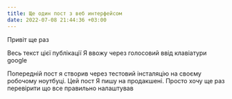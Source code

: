 ```yaml
---
title: Ще один пост з веб интерфейсом
date: 2022-07-08 21:44:36 +03:00
---
```


Привіт ще раз

Весь текст цієї публікації Я ввожу через голосовий ввід клавіатури google

Попередній пост я створив через тестовий інсталяцію на своєму робочому ноутбуці. Цей пост Я пишу на продакшені. Просто хочу ще раз перевірити що все правильно налаштував
